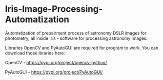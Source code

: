# Iris-Image-Processing-Automatization
Automatization of prepairment process of astronomy DSLR images for photometry, all inside Iris - software for processing astronomy images.

Libraries OpenCV and PyAutoGUI are required for program to work.
You can download those ibraries here:

OpenCV      -    https://pypi.org/project/opencv-python/

PyAutoGUI   -    https://pypi.org/project/PyAutoGUI/
